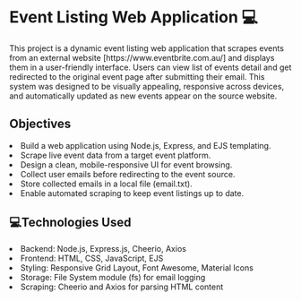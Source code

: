 <h1>Event Listing Web Application 💻</h1>

<p>This project is a dynamic event listing web application that scrapes events from an external website [https://www.eventbrite.com.au/] and displays them in a user-friendly interface. Users can view list of events detail and get redirected to the original event page after submitting their email. This system was designed to be visually appealing, responsive across devices, and automatically updated as new events appear on the source website.</p>

<h2>Objectives</h2> 
<li>Build a web application using Node.js, Express, and EJS templating.</li>
<li>Scrape live event data from a target event platform.</li>
<li>Design a clean, mobile-responsive UI for event browsing.</li>
<li>Collect user emails before redirecting to the event source.</li>
<li>Store collected emails in a local file (email.txt).</li>
<li>Enable automated scraping to keep event listings up to date.</li>

<h2>💻Technologies Used</h2>
<li>Backend: Node.js, Express.js, Cheerio, Axios</li>
<li>Frontend: HTML, CSS, JavaScript, EJS</li>
<li>Styling: Responsive Grid Layout, Font Awesome, Material Icons</li>
<li>Storage: File System module (fs) for email logging</li>
<li>Scraping: Cheerio and Axios for parsing HTML content</li>
